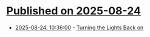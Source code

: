 # [Published on 2025-08-24](index.md)

* [2025-08-24, 10:36:00](https://soylentnews.org/article.pl?sid=25/08/22/079224&from=rss) - [Turning the Lights Back on](https://soylentnews.org/article.pl?sid=25/08/22/079224&from=rss)
